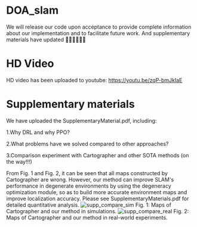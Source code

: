# DOA_slam
We will release our code upon acceptance to provide complete information about our implementation and to facilitate future work. And supplementary materials have updated 🚀🚀🚀🌹🌹🌹

# HD Video
HD video has been uploaded to youtube:
https://youtu.be/zqP-bmJkIaE

# Supplementary materials
We have uploaded the SupplementaryMaterial.pdf, including:

1.Why DRL and why PPO?

2.What problems have we solved compared to other approaches?

3.Comparison experiment with Cartographer and other SOTA methods (on the way!!!)

From Fig. 1 and Fig. 2, it can be seen that all maps constructed by Cartographer are wrong. However, our method can improve SLAM's performance in degenerate environments by using the degeneracy optimization module, so as to build more accurate environment maps and improve localization accuracy. Please see SupplementaryMaterials.pdf for detailed quantitative analysis.
![supp_compare_sim](https://github.com/user-attachments/assets/bf93cd13-ebfd-41f3-a228-0e5212ef6d2a)
                     Fig. 1: Maps of Cartographer and our method in simulations.
![supp_compare_real](https://github.com/user-attachments/assets/8e8cdcb4-a35f-4658-b1be-a6d02734a9ac)
                     Fig. 2: Maps of Cartographer and our method in real-world experiments.

